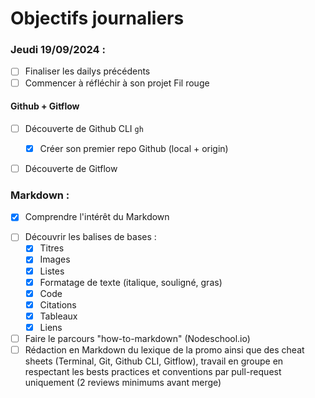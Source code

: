 # Objectifs journaliers

### Jeudi 19/09/2024 :

- [ ] Finaliser les dailys précédents
- [ ] Commencer à réfléchir à son projet Fil rouge

#### Github + Gitflow

- [ ] Découverte de Github CLI `gh`

  - [x] Créer son premier repo Github (local + origin)

- [ ] Découverte de Gitflow


### Markdown :

- [x] Comprendre l'intérêt du Markdown
<!-- le markdown (.md ) est un langague de balisage utilisé pour formater du texte comme pour les README et être converti en HTML -->
- [ ] Découvrir les balises de bases :
  - [x] Titres
  <!-- # Titre de niveau 1
  ## Titre de niveau 2
  ### Titre de niveau 3 -->
  - [x] Images
  <!-- ![Texte alternatif](http://url-de-l-image.com/image.jpg) -->
  - [x] Listes
  <!-- liste a puces : - Item 1
                      - Item 2 
                      - Sous-item

  liste numérotée : 1. Premier item
                    2. Deuxième item -->
  - [x] Formatage de texte (italique, souligné, gras)
  <!-- **Texte en gras**  
  *Texte en italique* -->
  - [x] Code
  <!-- code en ligne : `code en ligne`
  code en bloc : ```python
                    def hello():
                    print("Hello, world!")``` -->
  - [x] Citations
  <!-- > Ceci est une citation. -->
  - [x] Tableaux
  <!-- | En-tête 1 | En-tête 2 |
  |-----------|-----------|
  | Contenu 1 | Contenu 2 |
  | Contenu 3 | Contenu 4 | -->
  - [x] Liens
  <!-- [Texte du lien](http://exemple.com) -->
- [ ] Faire le parcours "how-to-markdown" (Nodeschool.io)
- [ ] Rédaction en Markdown du lexique de la promo ainsi que des cheat sheets (Terminal, Git, Github CLI, Gitflow), travail en groupe en respectant les bests practices et conventions par pull-request uniquement (2 reviews minimums avant merge)
